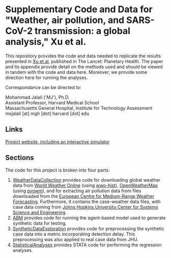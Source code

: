 # Supplementary Code and Data for "Weather, air pollution, and SARS-CoV-2 transmission: a global analysis," Xu et al.

This repository provides the code and data needed to replicate the results presented in [Xu et al](https://www.thelancet.com/journals/lanplh/article/PIIS2542-5196(21)00202-3/fulltext#seccestitle10), published in The Lancet: Planetary Health. The paper and its appendix provide detail on the methods used and should be viewed in tandem with the code and data here. Moreover, we provide some direction here for running the analyses.

Correspondance can be directed to:

Mohammad Jalali ('MJ'), Ph.D.<br/>
Assistant Professor, Harvard Medical School<br/>
Massachusetts General Hospital, Institute for Technology Assessment<br/>
msjalali \[at] mgh \[dot] harvard \[dot] edu

## Links
[Project website, including an interactive simulator](https://projects.iq.harvard.edu/covid19)

## Sections
The code for this project is broken into four parts:
1. [WeatherDataCollection](WeatherDataCollection) provides code for downloading global weather data from [World Weather Online](https://www.worldweatheronline.com/) (using [wwo-hist](https://github.com/ekapope/WorldWeatherOnline)), [OpenWeatherMap](https://openweathermap.org/) (using [pyowm](https://github.com/csparpa/pyowm)), and for extracting air pollution data from files downloaded from the [European Centre for Medium-Range Weather Forecasting](https://www.ecmwf.int/). Furthermore, it contains the case-weather data files, with case data coming from [Johns Hopkins University Center for Systems Science and Engineering](https://github.com/CSSEGISandData/COVID-19).
2. [ABM](ABM) provides code for running the agent-based model used to generate synthetic data for testing.
3. [SyntheticDataExploration](SyntheticDataExploration) provides code for preprocessing the synthetic case data into a metric incorporating detection delay. This preprocessing was also applied to real case data from JHU.
4. [StatisticalAnalyses](StatisticalAnalyses) provides STATA code for performing the regression analyses.
